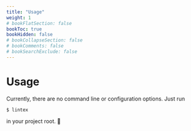 ```yaml
---
title: "Usage"
weight: 1
# bookFlatSection: false
bookToc: true
bookHidden: false
# bookCollapseSection: false
# bookComments: false
# bookSearchExclude: false
---
```


# Usage

Currently, there are no command line or configuration options. Just run

```console
$ lintex
```

in your project root. :slightly_smiling_face:
